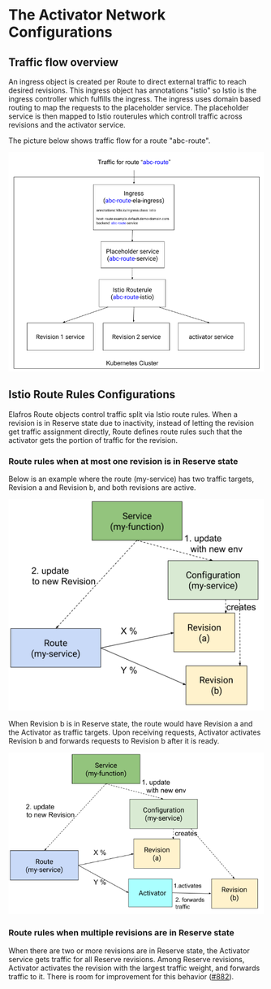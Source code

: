 # The Activator Network Configurations

## Traffic flow overview
An ingress object is created per Route to direct external traffic to reach desired revisions. This ingress
object has annotations "istio" so Istio is the ingress controller which fulfills the ingress. The ingress
uses domain based routing to map the requests to the placeholder service. The placeholder service is then
mapped to Istio routerules which controll traffic across revisions and the activator service.

The picture below shows traffic flow for a route "abc-route".

![traffic](images/routeTraffic.png)

## Istio Route Rules Configurations

Elafros Route objects control traffic split via Istio route rules. When a revision is in Reserve state
due to inactivity, instead of letting the revision get traffic assignment directly, Route defines route
rules such that the activator gets the portion of traffic for the revision.

### Route rules when at most one revision is in Reserve state
Below is an example where the route (my-service) has two traffic targets, Revision a and Revision b, and
both revisions are active.

![active revision](images/activator_activeRevision.png)

When Revision b is in Reserve state, the route would have Revision a and the Activator as traffic targets.
Upon receiving requests, Activator activates Revision b and forwards requests to Revision b after it is
ready.

![reserve revision](images/activator_reserveRevision.png)

### Route rules when multiple revisions are in Reserve state
When there are two or more revisions are in Reserve state, the Activator service gets traffic for all
Reserve revisions. Among Reserve revisions, Activator activates the revision with the largest traffic
weight, and forwards traffic to it. There is room for improvement for this behavior ([#882](https://github.com/elafros/elafros/issues/882)).